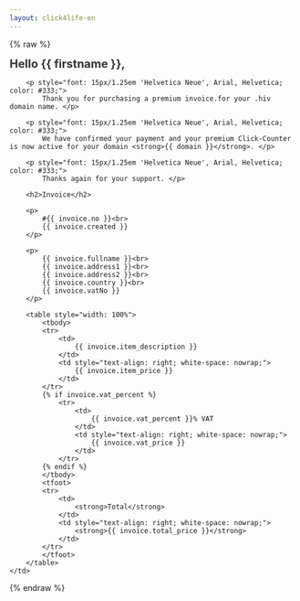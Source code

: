 ```yaml
---
layout: click4life-en
---
```


{% raw %}
<tr width="100%" itemscope itemtype="http://schema.org/EmailMessage">
    <td valign="top" align="left" style="background:#fff; padding: 40px;" itemprop="action" itemscope itemtype="http://schema.org/ViewAction">
        <h1 style="font-size: 20px; margin: 0; color: #333;">
            Hello {{ firstname }},</h1>

        <p style="font: 15px/1.25em 'Helvetica Neue', Arial, Helvetica; color: #333;">
            Thank you for purchasing a premium invoice.for your .hiv domain name. </p>

        <p style="font: 15px/1.25em 'Helvetica Neue', Arial, Helvetica; color: #333;">
            We have confirmed your payment and your premium Click-Counter is now active for your domain <strong>{{ domain }}</strong>. </p>

        <p style="font: 15px/1.25em 'Helvetica Neue', Arial, Helvetica; color: #333;">
            Thanks again for your support. </p>
            
        <h2>Invoice</h2>
        
        <p>
            #{{ invoice.no }}<br>
            {{ invoice.created }}
        </p>
        
        <p>
            {{ invoice.fullname }}<br>
            {{ invoice.address1 }}<br>
            {{ invoice.address2 }}<br>
            {{ invoice.country }}<br>
            {{ invoice.vatNo }}
        </p>
        
        <table style="width: 100%">
            <tbody>
            <tr>
                <td>
                    {{ invoice.item_description }}
                </td>
                <td style="text-align: right; white-space: nowrap;">
                    {{ invoice.item_price }}
                </td>
            </tr>
            {% if invoice.vat_percent %}
                <tr>
                    <td>
                        {{ invoice.vat_percent }}% VAT
                    </td>
                    <td style="text-align: right; white-space: nowrap;">
                        {{ invoice.vat_price }}
                    </td>
                </tr>
            {% endif %} 
            </tbody>
            <tfoot>
            <tr>
                <td>
                    <strong>Total</strong>
                </td>
                <td style="text-align: right; white-space: nowrap;">
                    <strong>{{ invoice.total_price }}</strong>
                </td>
            </tr>
            </tfoot>
        </table>
    </td>
</tr>
{% endraw %}
